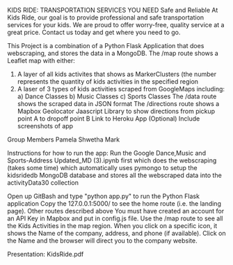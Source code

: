 KIDS RIDE: TRANSPORTATION SERVICES YOU NEED
Safe and Reliable
At Kids Ride, our goal is to provide professional and safe transportation services for your kids.
We are proud to offer worry-free, quality service at a great price. 
Contact us today and get where you need to go.

This Project is a combination of a Python Flask Application that does webscraping, and stores the data in a MongoDB.
The /map route shows a Leaflet map with either:
1) A layer of all kids activites that shows as MarkerClusters (the number represents the quantity of kids activities in the specified region
2) A laser of 3 types of kids activities scraped from GoogleMaps including:
	a) Dance Classes
	b) Music Classes
	c) Sports Classes
The /data route shows the scraped data in JSON format
The /directions route shows a Mapbox Geolocator Jaascript Library to show directions from pickup point A to dropoff point B
Link to Heroku App (Optional) Include screenshots of app

Group Members
Pamela 
Shwetha 
Mark

Instructions for how to run the app:
Run the Google Dance,Music and Sports-Address Updated_MD (3).ipynb first which does the webscraping (takes some time) which automatically uses pymongo to setup the kidsridedb MongoDB database and stores all the webscraped data into the activityData30 collection

Open up GitBash and type "python app.py" to run the Python Flask application
Copy the 127.0.0.1:5000/ to see the home route (i.e. the landing page). Other routes described above
You must have created an account for an API Key in Mapbox and put in config.js file.
Use the /map route to see all the Kids Activities in the map region.
When you click on a specific icon, it shows the Name of the company, address, and phone (if available).
Click on the Name and the browser will direct you to the company website.

Presentation: KidsRide.pdf
